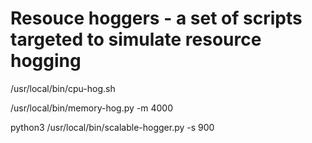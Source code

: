 # Resouce hoggers - a set of scripts targeted to simulate resource hogging

/usr/local/bin/cpu-hog.sh

/usr/local/bin/memory-hog.py -m 4000

python3 /usr/local/bin/scalable-hogger.py -s 900


